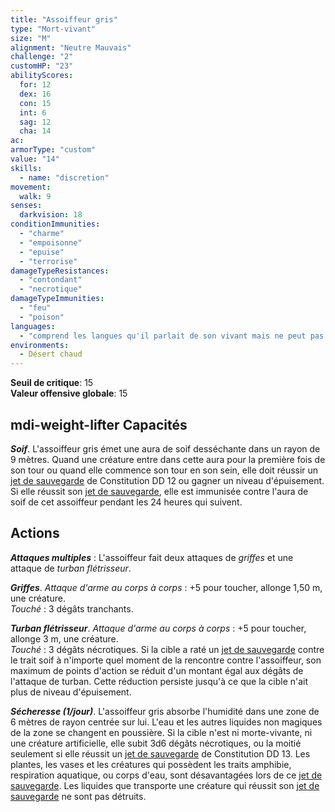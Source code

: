 ```yaml
---
title: "Assoiffeur gris"
type: "Mort-vivant"
size: "M"
alignment: "Neutre Mauvais"
challenge: "2"
customHP: "23"
abilityScores:
  for: 12
  dex: 16
  con: 15
  int: 6
  sag: 12
  cha: 14
ac:
armorType: "custom"
value: "14"
skills:
  - name: "discretion"
movement:
  walk: 9
senses:
  darkvision: 18
conditionImmunities:
  - "charme"
  - "empoisonne"
  - "epuise"
  - "terrorise"
damageTypeResistances:
  - "contondant"
  - "necrotique"
damageTypeImmunities:
  - "feu"
  - "poison"
languages:
  - "comprend les langues qu'il parlait de son vivant mais ne peut pas parler"
environments:
  - Désert chaud
---
```

**Seuil de critique**: 15          
**Valeur offensive globale**: 15  
## <v-icon>mdi-weight-lifter</v-icon> Capacités
_**Soif**_. L'assoiffeur gris émet une aura de soif desséchante dans un rayon de 9 mètres. Quand une créature entre dans cette aura pour la première fois de son tour ou quand elle commence son tour en son sein, elle doit réussir un [jet de sauvegarde](/utiliser-les-caracteristiques/#jets-de-sauvegarde) de Constitution DD 12 ou gagner un niveau d'épuisement. Si elle réussit son [jet de sauvegarde](/utiliser-les-caracteristiques/#jets-de-sauvegarde), elle est immunisée contre l'aura de soif de cet assoiffeur pendant les 24 heures qui suivent.

## Actions
_**Attaques multiples**_ : L'assoiffeur fait deux attaques de _griffes_ et une attaque de _turban flétrisseur_.

_**Griffes**_. _Attaque d'arme au corps à corps_ : +5 pour toucher, allonge 1,50 m, une créature.  
_Touché_ : 3 dégâts tranchants.

_**Turban flétrisseur**_. _Attaque d'arme au corps à corps_ : +5 pour toucher, allonge 3 m, une créature.  
_Touché_ : 3 dégâts nécrotiques. Si la cible a raté un [jet de sauvegarde](/utiliser-les-caracteristiques/#jets-de-sauvegarde) contre le trait soif à n'importe quel moment de la rencontre contre l'assoiffeur, son maximum de points d'action se réduit d'un montant égal aux dégâts de l'attaque de turban. Cette réduction persiste jusqu'à ce que la cible n'ait plus de niveau d'épuisement.  

_**Sécheresse (1/jour)**_. L'assoiffeur gris absorbe l'humidité dans une zone de 6 mètres de rayon centrée sur lui. L'eau et les autres liquides non magiques de la zone se changent en poussière. Si la cible n'est ni morte-vivante, ni une créature artificielle, elle subit 3d6 dégâts nécrotiques, ou la moitié seulement si elle réussit un [jet de sauvegarde](/utiliser-les-caracteristiques/#jets-de-sauvegarde) de Constitution DD 13. Les plantes, les vases et les créatures qui possèdent les traits amphibie, respiration aquatique, ou corps d'eau, sont désavantagées lors de ce [jet de sauvegarde](/utiliser-les-caracteristiques/#jets-de-sauvegarde). Les liquides que transporte une créature qui réussit son [jet de sauvegarde](/utiliser-les-caracteristiques/#jets-de-sauvegarde) ne sont pas détruits.
